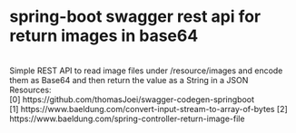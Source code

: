# spring-boot swagger rest api for return images in base64
<br />
Simple REST API to read image files under /resource/images and encode them as Base64 and then return the value as a String in a JSON
<br />
Resources: <br />
[0] https://github.com/thomasJoei/swagger-codegen-springboot <br />
[1] https://www.baeldung.com/convert-input-stream-to-array-of-bytes
[2] https://www.baeldung.com/spring-controller-return-image-file